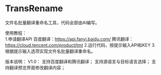 # TransRename
文件名批量翻译重命名工具，代码全部由AI编写。

使用教程：  
1.申请翻译API
百度翻译：https://api.fanyi.baidu.com/
腾讯翻译：https://cloud.tencent.com/product/tmt
2.运行代码，按提示输入API和KEY
3.根据提示输入选项实现文件名批量翻译重命名。

版本说明：
V1.0：
支持百度翻译和腾讯翻译；
支持源语言与目标语言选择；
支持翻译预览界面修改翻译内容；
